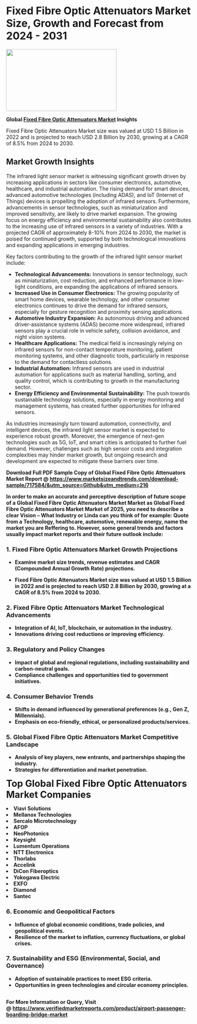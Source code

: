 <H1>Fixed Fibre Optic Attenuators Market Size, Growth and Forecast from 2024 - 2031</H1><img class="aligncenter size-medium wp-image-584254" src="https://thirdeyenews.in/wp-content/uploads/2024/09/Global-Market-Research-300x168.jpeg" alt="" width="300" height="168" /><p><strong>Global&nbsp;<a href="https://www.marketsizeandtrends.com/download-sample/717584/&amp;utm_source=Github&utm_medium=216">Fixed Fibre Optic Attenuators Market</a> Insights</strong></p><p>Fixed Fibre Optic Attenuators Market size was valued at USD 1.5 Billion in 2022 and is projected to reach USD 2.8 Billion by 2030, growing at a CAGR of 8.5% from 2024 to 2030.</p><p><h2>Market Growth Insights</h2> <p>The infrared light sensor market is witnessing significant growth driven by increasing applications in sectors like consumer electronics, automotive, healthcare, and industrial automation. The rising demand for smart devices, advanced automotive technologies (including ADAS), and IoT (Internet of Things) devices is propelling the adoption of infrared sensors. Furthermore, advancements in sensor technologies, such as miniaturization and improved sensitivity, are likely to drive market expansion. The growing focus on energy efficiency and environmental sustainability also contributes to the increasing use of infrared sensors in a variety of industries. With a projected CAGR of approximately 8-10% from 2024 to 2030, the market is poised for continued growth, supported by both technological innovations and expanding applications in emerging industries.</p> <p><strong></strong></p> <p>Key factors contributing to the growth of the infrared light sensor market include:</p> <ul> <li><strong>Technological Advancements:</strong> Innovations in sensor technology, such as miniaturization, cost reduction, and enhanced performance in low-light conditions, are expanding the applications of infrared sensors.</li> <li><strong>Increased Use in Consumer Electronics:</strong> The growing popularity of smart home devices, wearable technology, and other consumer electronics continues to drive the demand for infrared sensors, especially for gesture recognition and proximity sensing applications.</li> <li><strong>Automotive Industry Expansion:</strong> As autonomous driving and advanced driver-assistance systems (ADAS) become more widespread, infrared sensors play a crucial role in vehicle safety, collision avoidance, and night vision systems.</li> <li><strong>Healthcare Applications:</strong> The medical field is increasingly relying on infrared sensors for non-contact temperature monitoring, patient monitoring systems, and other diagnostic tools, particularly in response to the demand for contactless solutions.</li> <li><strong>Industrial Automation:</strong> Infrared sensors are used in industrial automation for applications such as material handling, sorting, and quality control, which is contributing to growth in the manufacturing sector.</li> <li><strong>Energy Efficiency and Environmental Sustainability:</strong> The push towards sustainable technology solutions, especially in energy monitoring and management systems, has created further opportunities for infrared sensors.</li> </ul> <p>As industries increasingly turn toward automation, connectivity, and intelligent devices, the infrared light sensor market is expected to experience robust growth. Moreover, the emergence of next-gen technologies such as 5G, IoT, and smart cities is anticipated to further fuel demand. However, challenges such as high sensor costs and integration complexities may hinder market growth, but ongoing research and development are expected to mitigate these barriers over time.</p> <p><strong></p><p><span class=""><strong>Download Full PDF Sample Copy of Global Fixed Fibre Optic Attenuators Market Report</strong> @ <a href="https://www.marketsizeandtrends.com/download-sample/717584/&amp;utm_source=Github&utm_medium=216" target="_blank">https://www.marketsizeandtrends.com/download-sample/717584/&amp;utm_source=Github&utm_medium=216</a></span></p><p>In order to make an accurate and perceptive description of future scope of a Global&nbsp;Fixed Fibre Optic Attenuators Market Market as Global&nbsp;Fixed Fibre Optic Attenuators Market Market of 2025, you need to describe a clear Vision &ndash; What Industry or Linda can you think of for example: Quote from a Technology, healthcare, automotive, renewable energy, name the market you are Reffering to. However, some general trends and factors usually impact market reports and their future outlook include:</p><h3>1.&nbsp;<strong>Fixed Fibre Optic Attenuators Market Growth Projections</strong></h3><ul><li>Examine market size trends, revenue estimates and CAGR (Compounded Annual Growth Rate) projections.</li><li><p>Fixed Fibre Optic Attenuators Market size was valued at USD 1.5 Billion in 2022 and is projected to reach USD 2.8 Billion by 2030, growing at a CAGR of 8.5% from 2024 to 2030.</p></li></ul><h3>2.&nbsp;<strong>Fixed Fibre Optic Attenuators Market Technological Advancements</strong></h3><ul><li>Integration of AI, IoT, blockchain, or automation in the industry.</li><li>Innovations driving cost reductions or improving efficiency.</li></ul><h3>3.&nbsp;<strong>Regulatory and Policy Changes</strong></h3><ul><li>Impact of global and regional regulations, including sustainability and carbon-neutral goals.</li><li>Compliance challenges and opportunities tied to government initiatives.</li></ul><h3>4.&nbsp;<strong>Consumer Behavior Trends</strong></h3><ul><li>Shifts in demand influenced by generational preferences (e.g., Gen Z, Millennials).</li><li>Emphasis on eco-friendly, ethical, or personalized products/services.</li></ul><h3>5.&nbsp;<strong>Global Fixed Fibre Optic Attenuators Market Competitive Landscape</strong></h3><ul><li>Analysis of key players, new entrants, and partnerships shaping the industry.</li><li>Strategies for differentiation and market penetration.</li></ul><p data-pm-slice="1 1 []"><span style="color: inherit; font-family: inherit; font-size: 25px;">Top Global Fixed Fibre Optic Attenuators Market Companies</span></p><div class="" data-test-id=""><p><li>Viavi Solutions</li><li> Mellanox Technologies</li><li> Sercalo Microtechnology</li><li> AFOP</li><li> NeoPhotonics</li><li> Keysight</li><li> Lumentum Operations</li><li> NTT Electronics</li><li> Thorlabs</li><li> Accelink</li><li> DiCon Fiberoptics</li><li> Yokogawa Electric</li><li> EXFO</li><li> Diamond</li><li> Santec</li></p></div><h3>6.&nbsp;<strong>Economic and Geopolitical Factors</strong></h3><ul><li>Influence of global economic conditions, trade policies, and geopolitical events.</li><li>Resilience of the market to inflation, currency fluctuations, or global crises.</li></ul><h3>7.&nbsp;<strong>Sustainability and ESG (Environmental, Social, and Governance)</strong></h3><ul><li>Adoption of sustainable practices to meet ESG criteria.</li><li>Opportunities in green technologies and circular economy principles.</li></ul><h2><strong style="font-size: 14px;">For More Information or Query, Visit @&nbsp;</strong><a style="background-color: #ffffff; font-size: 14px;" href="https://www.marketsizeandtrends.com/report/fixed-fibre-optic-attenuators-market/" target="_blank">https://www.verifiedmarketreports.com/product/airport-passenger-boarding-bridge-market</a></h2>
